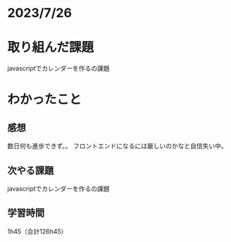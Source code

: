 # 2023/7/26
# 取り組んだ課題
javascriptでカレンダーを作るの課題

# わかったこと


## 感想
数日何も進歩できず。。
フロントエンドになるには厳しいのかなと自信失い中。


## 次やる課題
javascriptでカレンダーを作るの課題

## 学習時間
1h45（合計126h45）
